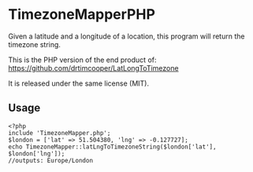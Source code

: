 # TimezoneMapperPHP

Given a latitude and a longitude of a location, this program will return the timezone string.

This is the PHP version of the end product of: https://github.com/drtimcooper/LatLongToTimezone

It is released under the same license (MIT).

## Usage

```
<?php
include 'TimezoneMapper.php';
$london = ['lat' => 51.504380, 'lng' => -0.127727];
echo TimezoneMapper::latLngToTimezoneString($london['lat'], $london['lng']);
//outputs: Europe/London
```
